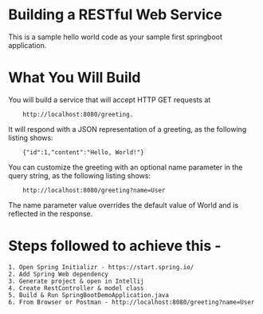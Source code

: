 # Building a RESTful Web Service

This is a sample hello world code as your sample first springboot application.

# What You Will Build
You will build a service that will accept HTTP GET requests at 

        http://localhost:8080/greeting.

It will respond with a JSON representation of a greeting, as the following listing shows:

        {"id":1,"content":"Hello, World!"}

You can customize the greeting with an optional name parameter in the query string, as the following listing shows:

        http://localhost:8080/greeting?name=User
        
The name parameter value overrides the default value of World and is reflected in the response.

# Steps followed to achieve this -
    1. Open Spring Initializr - https://start.spring.io/
    2. Add Spring Web dependency
    3. Generate project & open in Intellij
    4. Create RestController & model class 
    5. Build & Run SpringBootDemoApplication.java
    6. From Browser or Postman - http://localhost:8080/greeting?name=User


